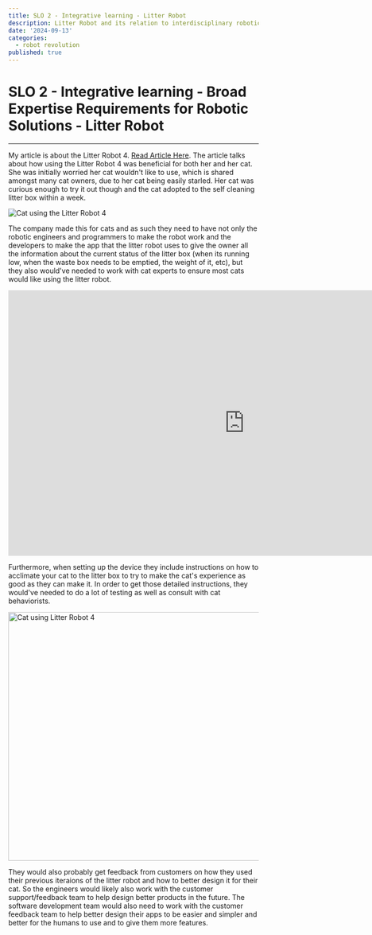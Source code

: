 ```yaml
---
title: SLO 2 - Integrative learning - Litter Robot
description: Litter Robot and its relation to interdisciplinary robotics field
date: '2024-09-13'
categories:
  - robot revolution
published: true
---
```


# SLO 2 - Integrative learning - Broad Expertise Requirements for Robotic Solutions - Litter Robot 
----
My article is about the Litter Robot 4. [Read Article Here](https://people.com/whisker-litter-robot-4-review-sale-september-2024-8707771). The article talks about how using the Litter Robot 4 was beneficial for both her and her cat. She was initially worried her cat wouldn't like to use, which is shared amongst many cat owners, due to her cat being easily starled. Her cat was curious enough to try it out though and the cat adopted to the self cleaning litter box within a week.

![Cat using the Litter Robot 4](https://people.com/thmb/XJ-QeNkCcrHWLb2g5uSYE2uKL1M=/750x0/filters:no_upscale():max_bytes(150000):strip_icc():focal(2999x0:3001x2)/partnerships-litter-robot-reviewsale-tout-88ac6f75cd2b47e1b4bdd50f80c9042a.jpg)

The company made this for cats and as such they need to have not only the robotic engineers and programmers to make the robot work and the developers to make the app that the litter robot uses to give the owner all the information about the current status of the litter box (when its running low, when the waste box needs to be emptied, the weight of it, etc), but they also would've needed to work with cat experts to ensure most cats would like using the litter robot. 

<iframe width="950" height="534" src="https://www.youtube.com/embed/Bunv9iZuWXk" title="Litter Robot 4 Review: $699 FOR THIS? I Tried For 6 MONTHS And These Are My Findings" frameborder="0" allow="accelerometer; autoplay; clipboard-write; encrypted-media; gyroscope; picture-in-picture; web-share" referrerpolicy="strict-origin-when-cross-origin" allowfullscreen></iframe>

Furthermore, when setting up the device they include instructions on how to acclimate your cat to the litter box to try to make the cat's experience as good as they can make it. In order to get those detailed instructions, they would've needed to do a lot of testing as well as consult with cat behaviorists. 

<img src="https://people.com/thmb/Ck0qpnL5I6RwMg0QFZn5B1sEDP4=/4000x0/filters:no_upscale():max_bytes(150000):strip_icc():focal(749x0:751x2)/litter-robot-4-fd09d941c09a4237b5335660208c23df.jpg" alt="Cat using Litter Robot 4" height="500" width="700" >

They would also probably get feedback from customers on how they used their previous iteraions of the litter robot and how to better design it for their cat. So the engineers would likely also work with the customer support/feedback team to help design better products in the future. The software development team would also need to work with the customer feedback team to help better design their apps to be easier and simpler and better for the humans to use and to give them more features. 